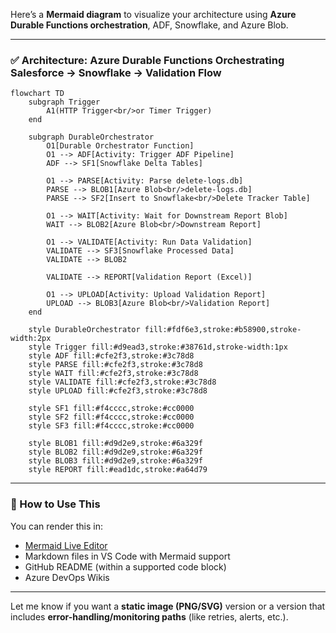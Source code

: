 Here’s a **Mermaid diagram** to visualize your architecture using **Azure Durable Functions orchestration**, ADF, Snowflake, and Azure Blob.

---

### ✅ **Architecture: Azure Durable Functions Orchestrating Salesforce → Snowflake → Validation Flow**

```mermaid
flowchart TD
    subgraph Trigger
        A1(HTTP Trigger<br/>or Timer Trigger)
    end

    subgraph DurableOrchestrator
        O1[Durable Orchestrator Function]
        O1 --> ADF[Activity: Trigger ADF Pipeline]
        ADF --> SF1[Snowflake Delta Tables]
        
        O1 --> PARSE[Activity: Parse delete-logs.db]
        PARSE --> BLOB1[Azure Blob<br/>delete-logs.db]
        PARSE --> SF2[Insert to Snowflake<br/>Delete Tracker Table]
        
        O1 --> WAIT[Activity: Wait for Downstream Report Blob]
        WAIT --> BLOB2[Azure Blob<br/>Downstream Report]

        O1 --> VALIDATE[Activity: Run Data Validation]
        VALIDATE --> SF3[Snowflake Processed Data]
        VALIDATE --> BLOB2

        VALIDATE --> REPORT[Validation Report (Excel)]

        O1 --> UPLOAD[Activity: Upload Validation Report]
        UPLOAD --> BLOB3[Azure Blob<br/>Validation Report]
    end

    style DurableOrchestrator fill:#fdf6e3,stroke:#b58900,stroke-width:2px
    style Trigger fill:#d9ead3,stroke:#38761d,stroke-width:1px
    style ADF fill:#cfe2f3,stroke:#3c78d8
    style PARSE fill:#cfe2f3,stroke:#3c78d8
    style WAIT fill:#cfe2f3,stroke:#3c78d8
    style VALIDATE fill:#cfe2f3,stroke:#3c78d8
    style UPLOAD fill:#cfe2f3,stroke:#3c78d8

    style SF1 fill:#f4cccc,stroke:#cc0000
    style SF2 fill:#f4cccc,stroke:#cc0000
    style SF3 fill:#f4cccc,stroke:#cc0000

    style BLOB1 fill:#d9d2e9,stroke:#6a329f
    style BLOB2 fill:#d9d2e9,stroke:#6a329f
    style BLOB3 fill:#d9d2e9,stroke:#6a329f
    style REPORT fill:#ead1dc,stroke:#a64d79
```

---

### 📝 How to Use This

You can render this in:

* [Mermaid Live Editor](https://mermaid.live/edit)
* Markdown files in VS Code with Mermaid support
* GitHub README (within a supported code block)
* Azure DevOps Wikis

---

Let me know if you want a **static image (PNG/SVG)** version or a version that includes **error-handling/monitoring paths** (like retries, alerts, etc.).

